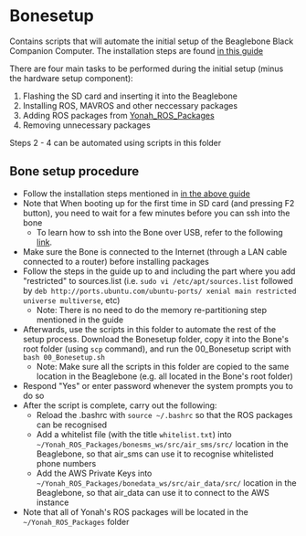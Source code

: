 # Bonesetup

Contains scripts that will automate the initial setup of the Beaglebone Black Companion Computer. The installation steps are found [in this guide](https://subscription.packtpub.com/book/hardware_and_creative/9781786463654/1/ch01lvl1sec12/installing-ros-in-beaglebone-black)

There are four main tasks to be performed during the initial setup (minus the hardware setup component):

1. Flashing the SD card and inserting it into the Beaglebone
2. Installing ROS, MAVROS and other neccessary packages
3. Adding ROS packages from [Yonah_ROS_Packages](https://github.com/yonahbox/Yonah_ROS_packages.git)
4. Removing unnecessary packages

Steps 2 - 4 can be automated using scripts in this folder

## Bone setup procedure

* Follow the installation steps mentioned in [in the above guide](https://subscription.packtpub.com/book/hardware_and_creative/9781786463654/1/ch01lvl1sec12/installing-ros-in-beaglebone-black)
* Note that When booting up for the first time in SD card (and pressing F2 button), you need to wait for a few minutes before you can ssh into the bone
    * To learn how to ssh into the Bone over USB, refer to the following [link](https://www.dummies.com/computers/beaglebone/how-to-connect-your-beaglebone-via-ssh-over-usb/).
* Make sure the Bone is connected to the Internet (through a LAN cable connected to a router) before installing packages
* Follow the steps in the guide up to and including the part where you add "restricted" to sources.list (i.e. `sudo vi /etc/apt/sources.list` followed by `deb http://ports.ubuntu.com/ubuntu-ports/ xenial main restricted universe multiverse`, etc)
    * Note: There is no need to do the memory re-partitioning step mentioned in the guide
* Afterwards, use the scripts in this folder to automate the rest of the setup process. Download the Bonesetup folder, copy it into the Bone's root folder (using `scp` command), and run the 00_Bonesetup script with `bash 00_Bonesetup.sh`
    * Note: Make sure all the scripts in this folder are copied to the same location in the Beaglebone (e.g. all located in the Bone's root folder)
* Respond "Yes" or enter password whenever the system prompts you to do so
* After the script is complete, carry out the following:
    * Reload the .bashrc with `source ~/.bashrc` so that the ROS packages can be recognised
    * Add a whitelist file (with the title `whitelist.txt`) into `~/Yonah_ROS_Packages/bonesms_ws/src/air_sms/src/` location in the Beaglebone, so that air_sms can use it to recognise whitelisted phone numbers
    * Add the AWS Private Keys into `~/Yonah_ROS_Packages/bonedata_ws/src/air_data/src/` location in the Beaglebone, so that air_data can use it to connect to the AWS instance
* Note that all of Yonah's ROS packages will be located in the `~/Yonah_ROS_Packages` folder